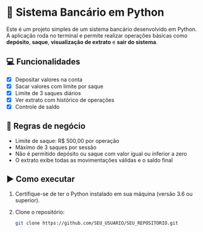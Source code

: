 # 🏦 Sistema Bancário em Python

Este é um projeto simples de um sistema bancário desenvolvido em Python. A aplicação roda no terminal e permite realizar operações básicas como **depósito**, **saque**, **visualização de extrato** e **sair do sistema**.

## 💻 Funcionalidades

- [x] Depositar valores na conta  
- [x] Sacar valores com limite por saque  
- [x] Limite de 3 saques diários  
- [x] Ver extrato com histórico de operações  
- [x] Controle de saldo

## 📌 Regras de negócio

- Limite de saque: R$ 500,00 por operação  
- Máximo de 3 saques por sessão  
- Não é permitido depósito ou saque com valor igual ou inferior a zero  
- O extrato exibe todas as movimentações válidas e o saldo final

## ▶️ Como executar

1. Certifique-se de ter o Python instalado em sua máquina (versão 3.6 ou superior).
2. Clone o repositório:

   ```bash
   git clone https://github.com/SEU_USUARIO/SEU_REPOSITORIO.git
